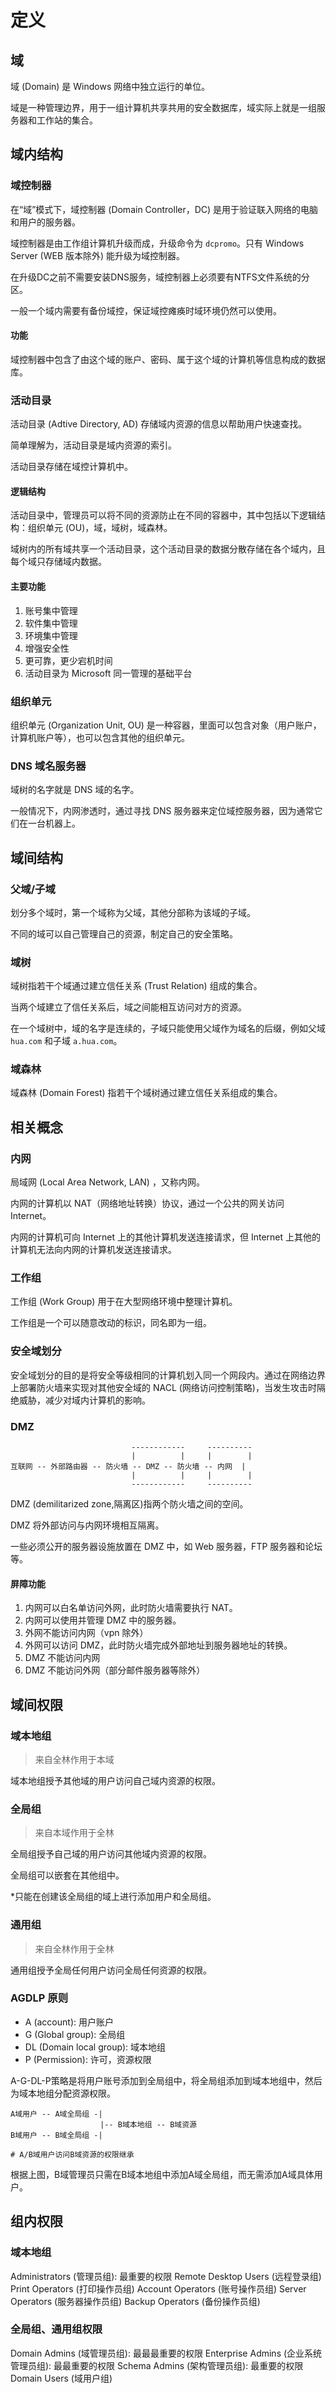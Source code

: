 # 定义

## 域

域 (Domain) 是 Windows 网络中独立运行的单位。

域是一种管理边界，用于一组计算机共享共用的安全数据库，域实际上就是一组服务器和工作站的集合。

## 域内结构

### 域控制器

​在“域”模式下，域控制器 (Domain Controller，DC) 是用于验证联入网络的电脑和用户的服务器。

域控制器是由工作组计算机升级而成，升级命令为 `dcpromo`。只有 Windows Server (WEB 版本除外) 能升级为域控制器。

在升级DC之前不需要安装DNS服务，域控制器上必须要有NTFS文件系统的分区。

一般一个域内需要有备份域控，保证域控瘫痪时域环境仍然可以使用。

#### 功能

域控制器中包含了由这个域的账户、密码、属于这个域的计算机等信息构成的数据库。

### 活动目录

活动目录 (Adtive Directory, AD) 存储域内资源的信息以帮助用户快速查找。

简单理解为，活动目录是域内资源的索引。

活动目录存储在域控计算机中。

#### 逻辑结构

活动目录中，管理员可以将不同的资源防止在不同的容器中，其中包括以下逻辑结构：组织单元 (OU)，域，域树，域森林。

域树内的所有域共享一个活动目录，这个活动目录的数据分散存储在各个域内，且每个域只存储域内数据。

#### 主要功能

1. 账号集中管理
2. 软件集中管理
3. 环境集中管理
4. 增强安全性
5. 更可靠，更少宕机时间
6. 活动目录为 Microsoft 同一管理的基础平台

### 组织单元

组织单元 (Organization Unit, OU) 是一种容器，里面可以包含对象（用户账户，计算机账户等），也可以包含其他的组织单元。

### DNS 域名服务器

域树的名字就是 DNS 域的名字。

一般情况下，内网渗透时，通过寻找 DNS 服务器来定位域控服务器，因为通常它们在一台机器上。

## 域间结构

### 父域/子域

划分多个域时，第一个域称为父域，其他分部称为该域的子域。

不同的域可以自己管理自己的资源，制定自己的安全策略。

### 域树

域树指若干个域通过建立信任关系 (Trust Relation) 组成的集合。

当两个域建立了信任关系后，域之间能相互访问对方的资源。

在一个域树中，域的名字是连续的，子域只能使用父域作为域名的后缀，例如父域 `hua.com` 和子域 `a.hua.com`。

### 域森林

域森林 (Domain Forest) 指若干个域树通过建立信任关系组成的集合。

## 相关概念

### 内网

​局域网 (Local Area Network, LAN) ，又称内网。

内网的计算机以 NAT（网络地址转换）协议，通过一个公共的网关访问 Internet。

内网的计算机可向 Internet 上的其他计算机发送连接请求，但 Internet 上其他的计算机无法向内网的计算机发送连接请求。

### 工作组

工作组 (Work Group) 用于在大型网络环境中整理计算机。

工作组是一个可以随意改动的标识，同名即为一组。

### 安全域划分

安全域划分的目的是将安全等级相同的计算机划入同一个网段内。通过在网络边界上部署防火墙来实现对其他安全域的 NACL (网络访问控制策略)，当发生攻击时隔绝威胁，减少对域内计算机的影响。

### DMZ

```
                           ------------     ----------
                           |          |     |        |
互联网 -- 外部路由器 -- 防火墙 -- DMZ -- 防火墙 -- 内网  |
                           |          |     |        |
                           ------------     ----------
```

DMZ (demilitarized zone,隔离区)指两个防火墙之间的空间。

DMZ 将外部访问与内网环境相互隔离。

一些必须公开的服务器设施放置在 DMZ 中，如 Web 服务器，FTP 服务器和论坛等。

#### 屏障功能

1. 内网可以白名单访问外网，此时防火墙需要执行 NAT。
2. 内网可以使用并管理 DMZ 中的服务器。
3. 外网不能访问内网（vpn 除外）
4. 外网可以访问 DMZ，此时防火墙完成外部地址到服务器地址的转换。
5. DMZ 不能访问内网
6. DMZ 不能访问外网（部分邮件服务器等除外）

## 域间权限

### 域本地组

> 来自全林作用于本域

域本地组授予其他域的用户访问自己域内资源的权限。

### 全局组

> 来自本域作用于全林

全局组授予自己域的用户访问其他域内资源的权限。

全局组可以嵌套在其他组中。

*只能在创建该全局组的域上进行添加用户和全局组。

### 通用组

> 来自全林作用于全林

通用组授予全局任何用户访问全局任何资源的权限。

### AGDLP 原则

- A (account): 用户账户
- G (Global group): 全局组
- DL (Domain local group): 域本地组
- P (Permission): 许可，资源权限

A-G-DL-P策略是将用户账号添加到全局组中，将全局组添加到域本地组中，然后为域本地组分配资源权限。

```
A域用户 -- A域全局组 -|
                    |-- B域本地组 -- B域资源
B域用户 -- B域全局组 -|

# A/B域用户访问B域资源的权限继承
```

根据上图，B域管理员只需在B域本地组中添加A域全局组，而无需添加A域具体用户。

## 组内权限

### 域本地组

Administrators (管理员组): 最重要的权限
Remote Desktop Users (远程登录组)
Print Operators (打印操作员组)
Account Operators (账号操作员组)
Server Operators (服务器操作员组)
Backup Operators (备份操作员组)

### 全局组、通用组权限

Domain Admins (域管理员组): 最最最重要的权限
Enterprise Admins (企业系统管理员组): 最最重要的权限
Schema Admins (架构管理员组): 最重要的权限
Domain Users (域用户组)